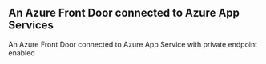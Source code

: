 ## An Azure Front Door connected to Azure App Services

An Azure Front Door connected to Azure App Service with private endpoint enabled